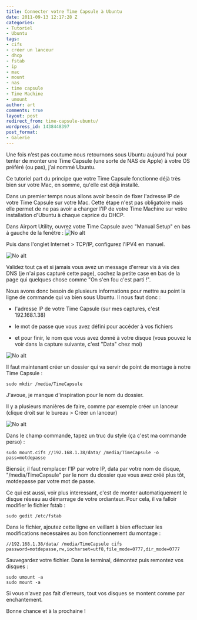 ```yaml
---
title: Connecter votre Time Capsule à Ubuntu
date: 2011-09-13 12:17:28 Z
categories:
- Tutoriel
- Ubuntu
tags:
- cifs
- créer un lanceur
- dhcp
- fstab
- ip
- mac
- mount
- nas
- time capsule
- Time Machine
- umount
author: art
comments: true
layout: post
redirect_from: time-capsule-ubuntu/
wordpress_id: 1438448397
post_format:
- Galerie
---
```


Une fois n’est pas coutume nous retournons sous Ubuntu aujourd'hui pour tenter de monter une Time Capsule (une sorte de NAS de Apple) à votre OS préféré (ou pas), j'ai nommé Ubuntu.

Ce tutoriel part du principe que votre Time Capsule fonctionne déjà très bien sur votre Mac, en somme, qu'elle est déjà installé.

Dans un premier temps nous allons avoir besoin de fixer l'adresse IP de votre Time Capsule sur votre Mac. Cette étape n'est pas obligatoire mais elle permet de ne pas avoir a changer l'IP de votre Time Machine sur votre installation d'Ubuntu à chaque caprice du DHCP.

Dans Airport Utility, ouvrez votre Time Capsule avec "Manual Setup" en bas à gauche de la fenêtre :
<img alt="No alt" data-src="https://static.irz.fr/2011/09/hiro-2011-09-13-at-12.56.53.png" src="https://static.irz.fr/thumb.php?size=<100&crop=0&src=https://static.irz.fr/2011/09/hiro-2011-09-13-at-12.56.53.png" />

Puis dans l'onglet Internet > TCP/IP, configurez l'IPV4 en manuel.

<img alt="No alt" data-src="https://static.irz.fr/2011/09/hiro-2011-09-13-at-12.47.28.png" src="https://static.irz.fr/thumb.php?size=<100&crop=0&src=https://static.irz.fr/2011/09/hiro-2011-09-13-at-12.47.28.png" />

Validez tout ça et si jamais vous avez un message d'erreur vis à vis des DNS (je n'ai pas capturé cette page), cochez la petite case en bas de la page qui quelques chose comme "On s'en fou c'est parti !".

Nous avons donc besoin de plusieurs informations pour mettre au point la ligne de commande qui va bien sous Ubuntu. Il nous faut donc :



	
  * l'adresse IP de votre Time Capsule (sur mes captures, c'est 192.168.1.38)

	
  * le mot de passe que vous avez défini pour accéder à vos fichiers

	
  * et pour finir, le nom que vous avez donné à votre disque (vous pouvez le voir dans la capture suivante, c'est "Data" chez moi)


<img alt="No alt" data-src="https://static.irz.fr/2011/09/hiro-2011-09-13-at-12.49.11.png" src="https://static.irz.fr/thumb.php?size=<100&crop=0&src=https://static.irz.fr/2011/09/hiro-2011-09-13-at-12.49.11.png" />

Il faut maintenant créer un dossier qui va servir de point de montage à notre Time Capsule :

    
    sudo mkdir /media/TimeCapsule


J'avoue, je manque d'inspiration pour le nom du dossier.

Il y a plusieurs manières de faire, comme par exemple créer un lanceur (clique droit sur le bureau > Créer un lanceur)

<img alt="No alt" data-src="https://static.irz.fr/2011/09/Capture-Creer-lanceur.png" src="https://static.irz.fr/thumb.php?size=<100&crop=0&src=https://static.irz.fr/2011/09/Capture-Creer-lanceur.png" />

Dans le champ commande, tapez un truc du style (ça c'est ma commande perso) :

    
    sudo mount.cifs //192.168.1.38/data/ /media/TimeCapsule -o pass=motdepasse


Biensûr, il faut remplacer l'IP par votre IP, data par votre nom de disque, "/media/TimeCapsule" par le nom du dossier que vous avez créé plus tôt, motdepasse par votre mot de passe.

Ce qui est aussi, voir plus interessant, c'est de monter automatiquement le disque réseau au démarrage de votre ordianteur. Pour cela, il va falloir modifier le fichier fstab :

    
    sudo gedit /etc/fstab


Dans le fichier, ajoutez cette ligne en veillant à bien effectuer les modifications necessaires au bon fonctionnement du montage :

    
    //192.168.1.38/data/ /media/TimeCapsule cifs password=motdepasse,rw,iocharset=utf8,file_mode=0777,dir_mode=0777


Sauvegardez votre fichier. Dans le terminal, démontez puis remontez vos disques :

    
    sudo umount -a
    sudo mount -a


Si vous n'avez pas fait d'erreurs, tout vos disques se montent comme par enchantement.

Bonne chance et à la prochaine !
